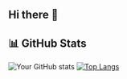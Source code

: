 ## Hi there 👋

<!--
**watahaizian/watahaizian** is a ✨ _special_ ✨ repository because its `README.md` (this file) appears on your GitHub profile.

Here are some ideas to get you started:

- 🔭 I’m currently working on ...
- 🌱 I’m currently learning ...
- 👯 I’m looking to collaborate on ...
- 🤔 I’m looking for help with ...
- 💬 Ask me about ...
- 📫 How to reach me: ...
- 😄 Pronouns: ...
- ⚡ Fun fact: ...
-->

## 📊 GitHub Stats
![Your GitHub stats](https://github-readme-stats.vercel.app/api?username=watahaizian&show_icons=true&theme=radical)
[![Top Langs](https://github-readme-stats.vercel.app/api/top-langs/?username=watahaizian&layout=compact)](https://github.com/watahaizian/github-readme-stats)

